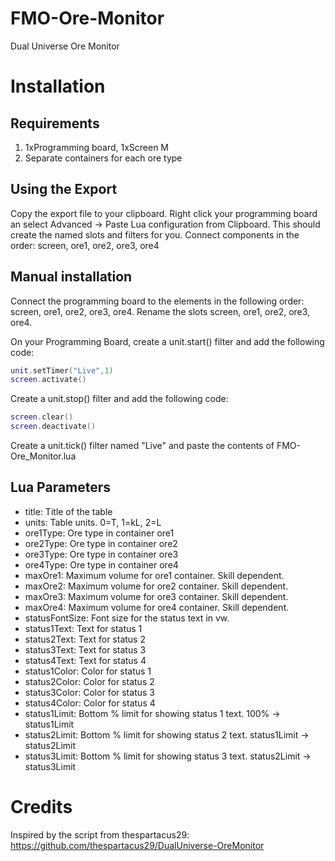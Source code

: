 # FMO-Ore-Monitor
Dual Universe Ore Monitor

# Installation
## Requirements
1. 1xProgramming board, 1xScreen M
2. Separate containers for each ore type

## Using the Export
Copy the export file to your clipboard. Right click your programming board an select Advanced -> Paste Lua configuration from Clipboard.  This should create the named slots and filters for you.  Connect components in the order: screen, ore1, ore2, ore3, ore4

## Manual installation
Connect the programming board to the elements in the following order: screen, ore1, ore2, ore3, ore4. Rename the slots screen, ore1, ore2, ore3, ore4.

On your Programming Board, create a unit.start() filter and add the following code:
```Lua
unit.setTimer("Live",1)
screen.activate()
```
Create a unit.stop() filter and add the following code:
```Lua
screen.clear()
screen.deactivate()
```
Create a unit.tick() filter named "Live" and paste the contents of FMO-Ore_Monitor.lua

## Lua Parameters
* title:  Title of the table
* units:  Table units. 0=T, 1=kL, 2=L
* ore1Type: Ore type in container ore1
* ore2Type: Ore type in container ore2
* ore3Type: Ore type in container ore3
* ore4Type: Ore type in container ore4
* maxOre1:  Maximum volume for ore1 container.  Skill dependent.
* maxOre2:  Maximum volume for ore2 container.  Skill dependent.
* maxOre3:  Maximum volume for ore3 container.  Skill dependent.
* maxOre4:  Maximum volume for ore4 container.  Skill dependent.
* statusFontSize:  Font size for the status text in vw.
* status1Text:  Text for status 1
* status2Text:  Text for status 2
* status3Text:  Text for status 3
* status4Text:  Text for status 4
* status1Color: Color for status 1
* status2Color: Color for status 2
* status3Color: Color for status 3
* status4Color: Color for status 4
* status1Limit: Bottom % limit for showing status 1 text. 100% -> status1Limit
* status2Limit: Bottom % limit for showing status 2 text. status1Limit -> status2Limit
* status3Limit: Bottom % limit for showing status 3 text. status2Limit -> status3Limit

# Credits
Inspired by the script from thespartacus29: https://github.com/thespartacus29/DualUniverse-OreMonitor
